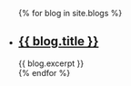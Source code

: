 <ul>
    {% for blog in site.blogs %}
    <li>
        <h2><a href="{{ blog.url }}">{{ blog.title }}</a></h2>
        {{ blog.excerpt }}
    </li>
    {% endfor %}
</ul>
